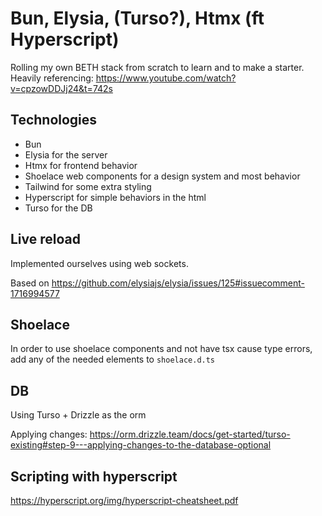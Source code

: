 # Bun, Elysia, (Turso?), Htmx (ft Hyperscript)

Rolling my own BETH stack from scratch to learn and to make a starter.
Heavily referencing: https://www.youtube.com/watch?v=cpzowDDJj24&t=742s

## Technologies

- Bun
- Elysia for the server
- Htmx for frontend behavior
- Shoelace web components for a design system and most behavior
- Tailwind for some extra styling
- Hyperscript for simple behaviors in the html
- Turso for the DB

## Live reload

Implemented ourselves using web sockets.

Based on https://github.com/elysiajs/elysia/issues/125#issuecomment-1716994577

## Shoelace

In order to use shoelace components and not have tsx cause type errors, add any of the needed elements to `shoelace.d.ts`

## DB

Using Turso + Drizzle as the orm

Applying changes: https://orm.drizzle.team/docs/get-started/turso-existing#step-9---applying-changes-to-the-database-optional

## Scripting with hyperscript

https://hyperscript.org/img/hyperscript-cheatsheet.pdf
